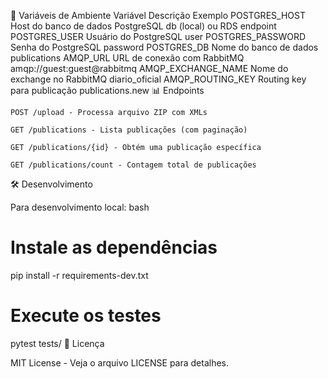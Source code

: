 🔧 Variáveis de Ambiente
Variável	Descrição	Exemplo
POSTGRES_HOST	Host do banco de dados PostgreSQL	db (local) ou RDS endpoint
POSTGRES_USER	Usuário do PostgreSQL	user
POSTGRES_PASSWORD	Senha do PostgreSQL	password
POSTGRES_DB	Nome do banco de dados	publications
AMQP_URL	URL de conexão com RabbitMQ	amqp://guest:guest@rabbitmq
AMQP_EXCHANGE_NAME	Nome do exchange no RabbitMQ	diario_oficial
AMQP_ROUTING_KEY	Routing key para publicação	publications.new
📊 Endpoints

    POST /upload - Processa arquivo ZIP com XMLs

    GET /publications - Lista publicações (com paginação)

    GET /publications/{id} - Obtém uma publicação específica

    GET /publications/count - Contagem total de publicações

🛠️ Desenvolvimento

Para desenvolvimento local:
bash

# Instale as dependências
pip install -r requirements-dev.txt

# Execute os testes
pytest tests/
📄 Licença

MIT License - Veja o arquivo LICENSE para detalhes.
